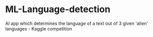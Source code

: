 # ML-Language-detection
AI app which determines the language of a text out of 3 given 'alien' languages - Kaggle competition
